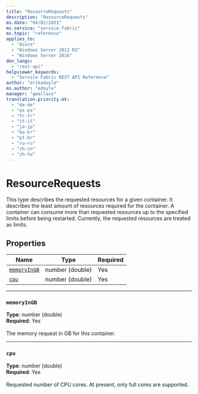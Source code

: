 ```yaml
---
title: "ResourceRequests"
description: "ResourceRequests"
ms.date: "04/02/2021"
ms.service: "service-fabric"
ms.topic: "reference"
applies_to: 
  - "Azure"
  - "Windows Server 2012 R2"
  - "Windows Server 2016"
dev_langs: 
  - "rest-api"
helpviewer_keywords: 
  - "Service Fabric REST API Reference"
author: "erikadoyle"
ms.author: "edoyle"
manager: "gwallace"
translation.priority.mt: 
  - "de-de"
  - "es-es"
  - "fr-fr"
  - "it-it"
  - "ja-jp"
  - "ko-kr"
  - "pt-br"
  - "ru-ru"
  - "zh-cn"
  - "zh-tw"
---
```

# ResourceRequests

This type describes the requested resources for a given container. It describes the least amount of resources required for the container. A container can consume more than requested resources up to the specified limits before being restarted. Currently, the requested resources are treated as limits.


## Properties
| Name | Type | Required |
| --- | --- | --- |
| [`memoryInGB`](#memoryingb) | number (double) | Yes |
| [`cpu`](#cpu) | number (double) | Yes |

____
### `memoryInGB`
__Type__: number (double) <br/>
__Required__: Yes<br/>
<br/>
The memory request in GB for this container.

____
### `cpu`
__Type__: number (double) <br/>
__Required__: Yes<br/>
<br/>
Requested number of CPU cores. At present, only full cores are supported.
